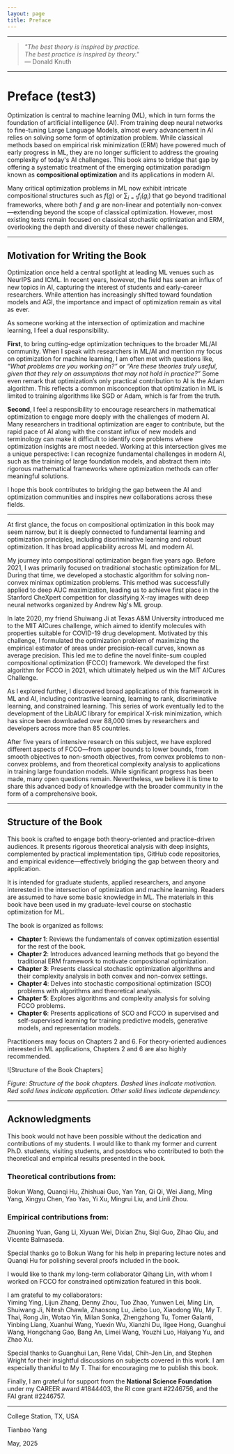 ```yaml
---
layout: page
title: Preface
---
```


---
> *"The best theory is inspired by practice.  
> The best practice is inspired by theory."*  
> — Donald Knuth

---
# Preface (test3)

Optimization is central to machine learning (ML), which in turn forms the foundation of artificial intelligence (AI). From training deep neural networks to fine-tuning Large Language Models, almost every advancement in AI relies on solving some form of optimization problem. While classical methods based on empirical risk minimization (ERM) have powered much of early progress in ML, they are no longer sufficient to address the growing complexity of today's AI challenges. This book aims to bridge that gap by offering a systematic treatment of the emerging optimization paradigm known as **compositional optimization** and its applications in modern AI.

Many critical optimization problems in ML now exhibit intricate compositional structures such as $f(g)$ or $\sum_{i=1}f_i(g_i)$ that go beyond traditional frameworks, where both $f$ and $g$ are non-linear and potentially non-convex—extending beyond the scope of classical optimization. However, most existing texts remain focused on classical stochastic optimization and ERM, overlooking the depth and diversity of these newer challenges.

---

## Motivation for Writing the Book

Optimization once held a central spotlight at leading ML venues such as NeurIPS and ICML. In recent years, however, the field has seen an influx of new topics in AI, capturing the interest of students and early-career researchers. While attention has increasingly shifted toward foundation models and AGI, the importance and impact of optimization remain as vital as ever.

As someone working at the intersection of optimization and machine learning, I feel a dual responsibility.

**First**, to bring cutting-edge optimization techniques to the broader ML/AI community. When I speak with researchers in ML/AI and mention my focus on optimization for machine learning, I am often met with questions like, *“What problems are you working on?”* or *“Are these theories truly useful, given that they rely on assumptions that may not hold in practice?”* Some even remark that optimization’s only practical contribution to AI is the Adam algorithm. This reflects a common misconception that optimization in ML is limited to training algorithms like SGD or Adam, which is far from the truth.

**Second**, I feel a responsibility to encourage researchers in mathematical optimization to engage more deeply with the challenges of modern AI. Many researchers in traditional optimization are eager to contribute, but the rapid pace of AI along with the constant influx of new models and terminology can make it difficult to identify core problems where optimization insights are most needed. Working at this intersection gives me a unique perspective: I can recognize fundamental challenges in modern AI, such as the training of large foundation models, and abstract them into rigorous mathematical frameworks where optimization methods can offer meaningful solutions.

I hope this book contributes to bridging the gap between the AI and optimization communities and inspires new collaborations across these fields.

---

At first glance, the focus on compositional optimization in this book may seem narrow, but it is deeply connected to fundamental learning and optimization principles, including discriminative learning and robust optimization. It has broad applicability across ML and modern AI.

My journey into compositional optimization began five years ago. Before 2021, I was primarily focused on traditional stochastic optimization for ML. During that time, we developed a stochastic algorithm for solving non-convex minimax optimization problems. This method was successfully applied to deep AUC maximization, leading us to achieve first place in the Stanford CheXpert competition for classifying X-ray images with deep neural networks organized by Andrew Ng's ML group.

In late 2020, my friend Shuiwang Ji at Texas A&M University introduced me to the MIT AICures challenge, which aimed to identify molecules with properties suitable for COVID-19 drug development. Motivated by this challenge, I formulated the optimization problem of maximizing the empirical estimator of areas under precision-recall curves, known as average precision. This led me to define the novel finite-sum coupled compositional optimization (FCCO) framework. We developed the first algorithm for FCCO in 2021, which ultimately helped us win the MIT AICures Challenge.

As I explored further, I discovered broad applications of this framework in ML and AI, including contrastive learning, learning to rank, discriminative learning, and constrained learning. This series of work eventually led to the development of the LibAUC library for empirical X-risk minimization, which has since been downloaded over 88,000 times by researchers and developers across more than 85 countries.

After five years of intensive research on this subject, we have explored different aspects of FCCO—from upper bounds to lower bounds, from smooth objectives to non-smooth objectives, from convex problems to non-convex problems, and from theoretical complexity analysis to applications in training large foundation models. While significant progress has been made, many open questions remain. Nevertheless, we believe it is time to share this advanced body of knowledge with the broader community in the form of a comprehensive book.

---

## Structure of the Book

This book is crafted to engage both theory-oriented and practice-driven audiences. It presents rigorous theoretical analysis with deep insights, complemented by practical implementation tips, GitHub code repositories, and empirical evidence—effectively bridging the gap between theory and application.

It is intended for graduate students, applied researchers, and anyone interested in the intersection of optimization and machine learning. Readers are assumed to have some basic knowledge in ML. The materials in this book have been used in my graduate-level course on stochastic optimization for ML.

The book is organized as follows:

- **Chapter 1**: Reviews the fundamentals of convex optimization essential for the rest of the book.
- **Chapter 2**: Introduces advanced learning methods that go beyond the traditional ERM framework to motivate compositional optimization.
- **Chapter 3**: Presents classical stochastic optimization algorithms and their complexity analysis in both convex and non-convex settings.
- **Chapter 4**: Delves into stochastic compositional optimization (SCO) problems with algorithms and theoretical analysis.
- **Chapter 5**: Explores algorithms and complexity analysis for solving FCCO problems.
- **Chapter 6**: Presents applications of SCO and FCCO in supervised and self-supervised learning for training predictive models, generative models, and representation models.

Practitioners may focus on Chapters 2 and 6. For theory-oriented audiences interested in ML applications, Chapters 2 and 6 are also highly recommended.

![Structure of the Book Chapters]

*Figure: Structure of the book chapters. Dashed lines indicate motivation. Red solid lines indicate application. Other solid lines indicate dependency.*

---

## Acknowledgments

This book would not have been possible without the dedication and contributions of my students. I would like to thank my former and current Ph.D. students, visiting students, and postdocs who contributed to both the theoretical and empirical results presented in the book.

### Theoretical contributions from:
Bokun Wang, Quanqi Hu, Zhishuai Guo, Yan Yan, Qi Qi, Wei Jiang, Ming Yang, Xingyu Chen, Yao Yao, Yi Xu, Mingrui Liu, and Linli Zhou.

### Empirical contributions from:
Zhuoning Yuan, Gang Li, Xiyuan Wei, Dixian Zhu, Siqi Guo, Zihao Qiu, and Vicente Balmaseda.

Special thanks go to Bokun Wang for his help in preparing lecture notes and Quanqi Hu for polishing several proofs included in the book.

I would like to thank my long-term collaborator Qihang Lin, with whom I worked on FCCO for constrained optimization featured in this book.

I am grateful to my collaborators:  
Yiming Ying, Lijun Zhang, Denny Zhou, Tuo Zhao, Yunwen Lei, Ming Lin, Shuiwang Ji, Nitesh Chawla, Zhaosong Lu, Jiebo Luo, Xiaodong Wu, My T. Thai, Rong Jin, Wotao Yin, Milan Sonka, Zhengzhong Tu, Tomer Galanti, Yinbing Liang, Xuanhui Wang, Yuexin Wu, Xianzhi Du, Ilgee Hong, Guanghui Wang, Hongchang Gao, Bang An, Limei Wang, Youzhi Luo, Haiyang Yu, and Zhao Xu.

Special thanks to Guanghui Lan, Rene Vidal, Chih-Jen Lin, and Stephen Wright for their insightful discussions on subjects covered in this work. I am especially thankful to My T. Thai for encouraging me to publish this book.

Finally, I am grateful for support from the **National Science Foundation** under my CAREER award #1844403, the RI core grant #2246756, and the FAI grant #2246757.

---

College Station, TX, USA 

Tianbao Yang

May, 2025


